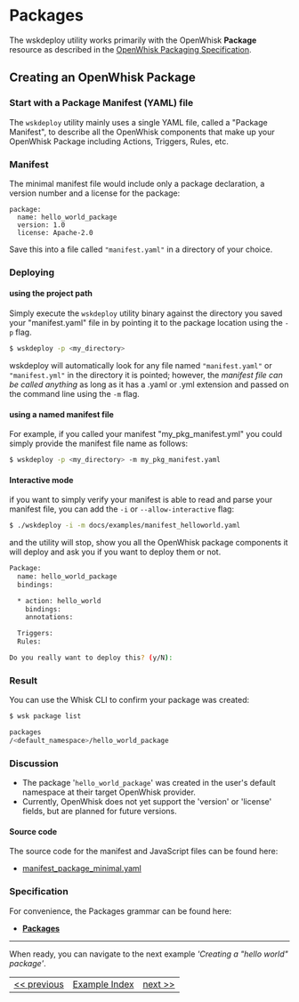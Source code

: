 # Packages

The wskdeploy utility works primarily with the OpenWhisk **Package** resource as described in the [OpenWhisk Packaging Specification](https://github.com/apache/incubator-openwhisk-wskdeploy/tree/master/specification#openwhisk-packaging-specification).

## Creating an OpenWhisk Package

### Start with a Package Manifest (YAML) file
The ```wskdeploy``` utility mainly uses a single YAML file, called a "Package Manifest", to describe all the OpenWhisk components that make up your OpenWhisk Package including Actions, Triggers, Rules, etc.

### Manifest

The minimal manifest file would include only a package declaration, a version number and a license for the package:
```
package:
  name: hello_world_package
  version: 1.0
  license: Apache-2.0
```

Save this into a file called ```"manifest.yaml"``` in a directory of your choice.

### Deploying

#### using the project path
Simply execute the ```wskdeploy``` utility binary against the directory you saved your "manifest.yaml" file in by pointing it to the package location using the ```-p``` flag.

```sh
$ wskdeploy -p <my_directory>
```
wskdeploy will automatically look for any file named ```"manifest.yaml"``` or ```"manifest.yml"``` in the directory it is pointed; however, the _manifest file can be called anything_ as long as it has a .yaml or .yml extension and passed on the command line using the ```-m``` flag.

#### using a named manifest file
For example, if you called your manifest "my_pkg_manifest.yml" you could simply provide the manifest file name as follows:
```sh
$ wskdeploy -p <my_directory> -m my_pkg_manifest.yaml
```

#### Interactive mode

if you want to simply verify your manifest is able to read and parse your manifest file, you can add the ```-i``` or ```--allow-interactive``` flag:

```sh
$ ./wskdeploy -i -m docs/examples/manifest_helloworld.yaml
```

and the utility will stop, show you all the OpenWhisk package components it will deploy and ask you if you want to deploy them or not.

```sh
Package:
  name: hello_world_package
  bindings:

  * action: hello_world
    bindings:
    annotations:

  Triggers:
  Rules:

Do you really want to deploy this? (y/N):
```

### Result
You can use the Whisk CLI to confirm your package was created:
```sh
$ wsk package list

packages
/<default_namespace>/hello_world_package

```

### Discussion

- The package '```hello_world_package```' was created in the user's default namespace at their target OpenWhisk provider.
- Currently, OpenWhisk does not yet support the 'version' or 'license' fields, but are planned for future versions.

#### Source code
The source code for the manifest and JavaScript files can be found here:
- [manifest_package_minimal.yaml](https://github.com/apache/incubator-openwhisk-wskdeploy/blob/master/docs/examples/manifest_package_minimal.yaml)


### Specification
For convenience, the Packages grammar can be found here:
- **[Packages](https://github.com/apache/incubator-openwhisk-wskdeploy/blob/master/specification/html/spec_packages.md#packages)**

---

When ready, you can navigate to the next example _'Creating a "hello world" package'_.
<!--
 Bottom Navigation
-->
<html>
<div align="center">
<table align="center">
  <tr>
    <td><a href="programming_guide.md">&lt;&lt;&nbsp;previous</a></td>
    <td><a href="programming_guide.md#guided-examples">Example Index</a></td>
    <td><a href="wskdeploy_hello_world.md#creating-a-hello-world-package">next&nbsp;&gt;&gt;</a></td>
  </tr>
</table>
</div>
</html>
